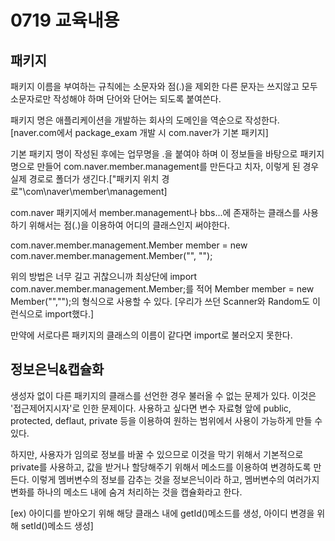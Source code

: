 # 0719 교육내용
## 패키지

 패키지 이름을 부여하는 규칙에는 소문자와 점(.)을 제외한 다른 문자는 쓰지않고 모두 소문자로만 작성해야 하며 단어와 단어는 되도록 붙여쓴다.
 
 패키지 명은 애플리케이션을 개발하는 회사의 도메인을 역순으로 작성한다. [naver.com에서 package_exam 개발 시 com.naver가 기본 패키지]

 기본 패키지 명이 작성된 후에는 업무명을 .을 붙여야 하며
 이 정보들을 바탕으로 패키지명으로 만들어 com.naver.member.management를 만든다고 치자, 이렇게 된 경우 실제 경로로 폴더가 생긴다.["패키지 위치 경로"\com\naver\member\management\]

 com.naver 패키지에서 member.management나 bbs...에 존재하는 클래스를 사용하기 위해서는 점(.)을 이용하여 어디의 클래스인지 써야한다.
 
 com.naver.member.management.Member member = new com.naver.member.management.Member("", "");

 위의 방법은 너무 길고 귀찮으니까 최상단에 import com.naver.member.management.Member;를 적어 Member member = new Member("","");의 형식으로 사용할 수 있다. [우리가 쓰던 Scanner와 Random도 이런식으로 import했다.]

만약에 서로다른 패키지의 클래스의 이름이 같다면 import로 불러오지 못한다.

## 정보은닉&캡슐화
 생성자 없이 다른 패키지의 클래스를 선언한 경우 불러올 수 없는 문제가 있다. 이것은 '접근제어지시자'로 인한 문제이다.
사용하고 싶다면 변수 자료형 앞에 public, protected, deflaut, private 등을 이용하여 원하는 범위에서 사용이 가능하게 만들 수 있다.
 
 하지만, 사용자가 임의로 정보를 바꿀 수 있으므로 이것을 막기 위해서 기본적으로 private를 사용하고, 값을 받거나 할당해주기 위해서 메소드를 이용하여 변경하도록 만든다. 이렇게 멤버변수의 정보를 감추는 것을 정보은닉이라 하고, 멤버변수의 여러가지 변화를 하나의 메소드 내에 숨겨 처리하는 것을 캡슐화라고 한다.

[ex) 아이디를 받아오기 위해 해당 클래스 내에 getId()메소드를 생성, 아이디 변경을 위해 setId()메소드 생성] 



